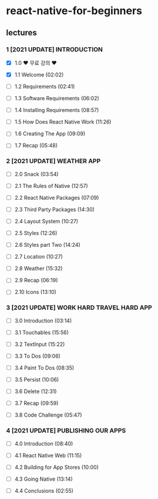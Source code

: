 # react-native-for-beginners

## lectures

### 1 [2021 UPDATE] INTRODUCTION

- [X] 1.0 ❤️ 무료 강의 ❤️

- [X] 1.1 Welcome (02:02)

- [ ] 1.2 Requirements (02:41)

- [ ] 1.3 Software Requirements (06:02)

- [ ] 1.4 Installing Requirements (08:57)

- [ ] 1.5 How Does React Native Work (11:26)

- [ ] 1.6 Creating The App (09:09)

- [ ] 1.7 Recap (05:48)

### 2 [2021 UPDATE] WEATHER APP

- [ ] 2.0 Snack (03:54)

- [ ] 2.1 The Rules of Native (12:57)

- [ ] 2.2 React Native Packages (07:09)

- [ ] 2.3 Third Party Packages (14:30)

- [ ] 2.4 Layout System (10:27)

- [ ] 2.5 Styles (12:26)

- [ ] 2.6 Styles part Two (14:24)

- [ ] 2.7 Location (10:27)

- [ ] 2.8 Weather (15:32)

- [ ] 2.9 Recap (06:19)

- [ ] 2.10 Icons (13:10)

### 3 [2021 UPDATE] WORK HARD TRAVEL HARD APP

- [ ] 3.0 Introduction (03:14)

- [ ] 3.1 Touchables (15:56)

- [ ] 3.2 TextInput (15:22)

- [ ] 3.3 To Dos (09:06)

- [ ] 3.4 Paint To Dos (08:35)

- [ ] 3.5 Persist (10:06)

- [ ] 3.6 Delete (12:31)

- [ ] 3.7 Recap (09:59)

- [ ] 3.8 Code Challenge (05:47)

### 4 [2021 UPDATE] PUBLISHING OUR APPS

- [ ] 4.0 Introduction (08:40)

- [ ] 4.1 React Native Web (11:15)

- [ ] 4.2 Building for App Stores (10:00)

- [ ] 4.3 Going Native (13:14)

- [ ] 4.4 Conclusions (02:55)
